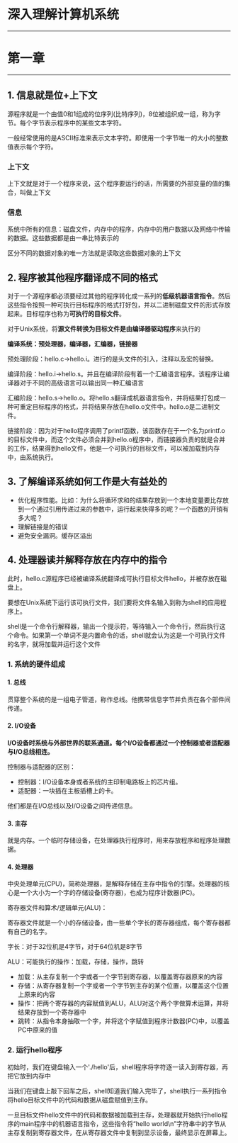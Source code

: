 # 深入理解计算机系统

-----

# 第一章

-----

## 1. 信息就是位+上下文

源程序就是一个由值0和1组成的位序列(比特序列)，8位被组织成一组，称为字节。每个字节表示程序中的某些文本字符。

一般经常使用的是ASCII标准来表示文本字符。即使用一个字节唯一的大小的整数值表示每个字符。

### 上下文

上下文就是对于一个程序来说，这个程序要运行的话，所需要的外部变量的值的集合，叫做上下文

### 信息

系统中所有的信息：磁盘文件，内存中的程序，内存中的用户数据以及网络中传输的数据。这些数据都是由一串比特表示的

区分不同的数据对象的唯一方法就是读取这些数据对象的上下文

## 2. 程序被其他程序翻译成不同的格式

对于一个源程序都必须要经过其他的程序转化成一系列的**低级机器语言指令**。然后这些指令按照一种可执行目标程序的格式打好包，并以二进制磁盘文件的形式存放起来。目标程序也称为**可执行的目标文件**。

对于Unix系统，将**源文件转换为目标文件是由编译器驱动程序**来执行的

**编译系统：预处理器，编译器，汇编器，链接器**

预处理阶段：hello.c->hello.i。进行的是头文件的引入，注释以及宏的替换。

编译阶段：hello.i->hello.s。并且在编译阶段有着一个汇编语言程序。该程序让编译器对于不同的高级语言可以输出同一种汇编语言

汇编阶段：hello.s->hello.o。将hello.s翻译成机器语言指令，并将结果打包成一种可重定目标程序的格式，并将结果存放在hello.o文件中。hello.o是二进制文件。

链接阶段：因为对于hello程序调用了printf函数，该函数存在于一个名为printf.o的目标文件中，而这个文件必须合并到hello.o程序中，而链接器负责的就是合并的工作，结果得到hello文件，他是一个可执行的目标文件，可以被加载到内存中，由系统执行。

## 3. 了解编译系统如何工作是大有益处的

- 优化程序性能。比如：为什么将循环求和的结果存放到一个本地变量要比存放到一个通过引用传递过来的参数中，运行起来快得多的呢？一个函数的开销有多大呢？
- 理解链接是的错误
- 避免安全漏洞。缓存区溢出

## 4. 处理器读并解释存放在内存中的指令

此时，hello.c源程序已经被编译系统翻译成可执行目标文件hello，并被存放在磁盘上。

要想在Unix系统下运行该可执行文件，我们要将文件名输入到称为shell的应用程序上。

shell是一个命令行解释器，输出一个提示符，等待输入一个命令行，然后执行这个命令。如果第一个单词不是内置命令的话，shell就会认为这是一个可执行文件的名字，就将加载并运行这个文件

### 1. 系统的硬件组成

#### 1. 总线

贯穿整个系统的是一组电子管道，称作总线。他携带信息字节并负责在各个部件间传递。

#### 2. I/O设备

**I/O设备时系统与外部世界的联系通道。每个I/O设备都通过一个控制器或者适配器与I/O总线相连。**

控制器与适配器的区别：

- 控制器：I/O设备本身或者系统的主印制电路板上的芯片组。
- 适配器：一块插在主板插槽上的卡。

他们都是在I/O总线以及I/O设备之间传递信息。

#### 3. 主存

就是内存。一个临时存储设备，在处理器执行程序时，用来存放程序和程序处理数据。

#### 4. 处理器

中央处理单元(CPU)，简称处理器，是解释存储在主存中指令的引擎。处理器的核心是一个大小为一个字的存储设备(寄存器)，也成为程序计数器(PC)。

寄存器文件和算术/逻辑单元(ALU)：

寄存器文件就是一个小的存储设备，由一些单个字长的寄存器组成，每个寄存器都有自己的名字。

字长：对于32位机是4字节，对于64位机是8字节

ALU：可能执行的操作：加载，存储，操作，跳转

- 加载：从主存复制一个字或者一个字节到寄存器，以覆盖寄存器原来的内容
- 存储：从寄存器复制一个字或者一个字节到主存的某个位置，以覆盖这个位置上原来的内容
- 操作：把两个寄存器的内容赋值到ALU，ALU对这个两个字做算术运算，并将结果存放到一个寄存器中
- 跳转：从指令本身抽取一个字，并将这个字赋值到程序计数器(PC)中，以覆盖PC中原来的值

### 2. 运行hello程序

初始时，我们在键盘输入一个'./hello'后，shell程序将字符逐一读入到寄存器，再把它放到内存中

当我们在键盘上敲下回车之后，shell知道我们输入完毕了，shell执行一系列指令将hello目标文件中的代码和数据从磁盘赋值到主存。

一旦目标文件hello文件中的代码和数据被加载到主存，处理器就开始执行hello程序的main程序中的机器语言指令，这些指令将“hello world\n”字符串中的字节从主存复制到寄存器文件，在从寄存器文件中复制到显示设备，最终显示在屏幕上。



